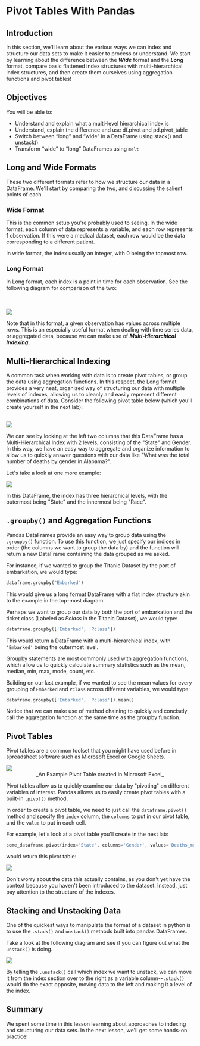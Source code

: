 
# Pivot Tables With Pandas

## Introduction

In this section, we'll learn about the various ways we can index and structure our data sets to make it easier to process or understand.  We start by learning about the difference between the **_Wide_** format and the **_Long_** format, compare basic flattened index structures with multi-hierarchical index structures, and then create them ourselves using aggregation functions and pivot tables!

## Objectives

You will be able to:

* Understand and explain what a multi-level hierarchical index is
* Understand, explain the difference and use df.pivot and pd.pivot_table
* Switch between “long” and “wide” in a DataFrame using stack() and unstack()
* Transform “wide” to “long” DataFrames using `melt`


## Long and Wide Formats


These two different formats refer to how we structure our data in a DataFrame.  We'll start by comparing the two, and discussing the salient points of each. 

### Wide Format

This is the common setup you're probably used to seeing. In the wide format, each column of data represents a variable, and each row represents 1 observation.  If this were a medical dataset, each row would be the data corresponding to a different patient. 

In wide format, the index usually an integer, with 0 being the topmost row.  


### Long Format

In Long format, each index is a point in time for each observation.  See the following diagram for comparison of the two:

<br>
<br>
<img src="images/wide_vs_long.png">

Note that in this format, a given observation has values across multiple rows.  This is an especially useful format when dealing with time series data, or aggregated data, because we can make use of **_Multi-Hierarchical Indexing_**,

## Multi-Hierarchical Indexing

A common task when working with data is to create pivot tables, or group the data using aggregation functions.  In this respect, the Long format provides a very neat, organized way of structuring our data with multiple levels of indexes, allowing us to cleanly and easily represent different combinations of data.  Consider the following pivot table below (which you'll create yourself in the next lab):
<br>
<br>

<img src="images/pt1.png">

We can see by looking at the left two columns that this DataFrame has a Multi-Hierarchical Index with 2 levels, consisting of the "State" and Gender.  In this way, we have an easy way to aggregate and organize information to allow us to quickly answer questions with our data like "What was the total number of deaths by gender in Alabama?".

Let's take a look at one more example:


<img src="images/pt2.png">

In this DataFrame, the index has three hierarchical levels, with the outermost being "State" and the innermost being "Race".


## `.groupby()` and Aggregation Functions

Pandas DataFrames provide an easy way to group data using the `.groupby()` function.  To use this function, we just specify our indices in order (the columns we want to group the data by) and the function will return a new DataFrame containing the data grouped as we asked. 

For instance, if we wanted to group the Titanic Dataset by the port of embarkation, we would type:

```python
dataframe.groupby("Embarked")
```

This would give us a long format DataFrame with a flat index structure akin to the example in the top-most diagram.

Perhaps we want to group our data by both the port of embarkation and the ticket class (Labeled as _Pclass_ in the Titanic Dataset), we would type:

```python
dataframe.groupby(['Embarked', 'Pclass'])
```

This would return a DataFrame with a multi-hierarchical index, with `'Embarked'` being the outermost level.

Groupby statements are most commonly used with aggregation functions, which allow us to quickly calculate summary statistics such as the mean, median, min, max, mode, count, etc.  

Building on our last example, if we wanted to see the mean values for every grouping of `Embarked` and `Pclass` across different variables,  we would type:

```python
dataframe.groupby(['Embarked', 'Pclass']).mean()
```

Notice that we can make use of method chaining to quickly and concisely call the aggregation function at the same time as the groupby function.  

## Pivot Tables

Pivot tables are a common toolset that you might have used before in spreadsheet software such as Microsoft Excel or Google Sheets.  

<img src="images/excel_pt.png">
<br>
<center>_An Example Pivot Table created in Microsoft Excel_</center>

Pivot tables allow us to quickly examine our data by "pivoting" on different variables of interest.  Pandas allows us to easily create pivot tables with a built-in `.pivot()` method.

In order to create a pivot table, we need to just call the `dataframe.pivot()` method and specify the `index` column, the `columns` to put in our pivot table, and the `value` to put in each cell.  

For example, let's look at a pivot table you'll create in the next lab:

```python
some_dataframe.pivot(index='State', columns='Gender', values='Deaths_mean')
```

would return this pivot table:

<img src="images/pt3.png">

Don't worry about the data this actually contains, as you don't yet have the context because you haven't been introduced to the dataset. Instead, just pay attention to the structure of the indexes.


## Stacking and Unstacking Data

One of the quickest ways to manipulate the format of a dataset in python is to use the `.stack()` and `unstack()` methods built into pandas DataFrames.  

Take a look at the following diagram and see if you can figure out what the `unstack()` is doing.

<img src='images/unstack.png'>

By telling the `.unstack()` call which index we want to unstack, we can move it from the index section over to the right as a variable column--`.stack()` would do the exact opposite, moving data to the left and making it a level of the index.  

## Summary

We spent some time in this lesson learning about approaches to indexing and structuring our data sets. In the next lesson, we'll get some hands-on practice!
